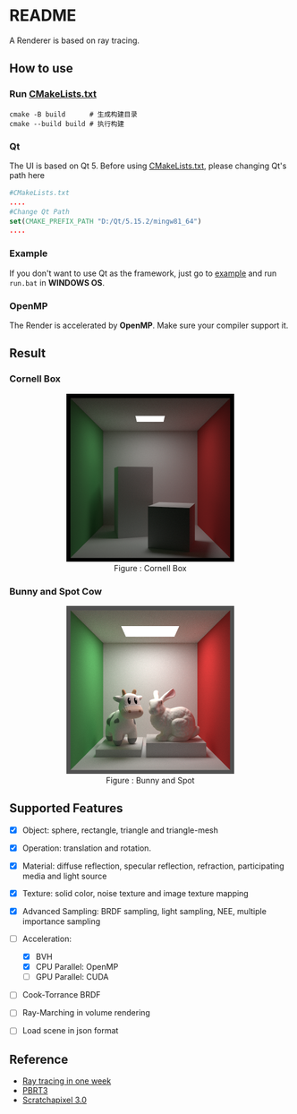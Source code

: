 # README

A Renderer is based on ray tracing.

## How to use

### Run [CMakeLists.txt](CMakeLists.txt)

````shell
cmake -B build      # 生成构建目录
cmake --build build # 执行构建
````
### Qt

The UI is based on Qt 5. Before using [CMakeLists.txt](CMakeLists.txt), please changing Qt's path here

```` cmake
#CMakeLists.txt
....
#Change Qt Path
set(CMAKE_PREFIX_PATH "D:/Qt/5.15.2/mingw81_64")
....
````
### Example

If you don't want to use Qt as the framework, just go to [example](./example) and run `run.bat`
in **WINDOWS OS**.

### OpenMP

The Render is accelerated by **OpenMP**. Make sure your compiler support it.

## Result

### Cornell Box

<div align="center">
    <img src="./output/default.png" width="300" title="Cornell Box">
    <div style="">
        Figure : Cornell Box
    </div>
</div>

### Bunny and Spot Cow

<div align="center">
    <img src="./output/zoom.png" width="300" title="Bunny">
    <div style="">
        Figure : Bunny and Spot
    </div>
</div>

## Supported Features

- [x] Object:  sphere, rectangle, triangle and triangle-mesh 
- [x] Operation:  translation and rotation.
- [x] Material: diffuse reflection, specular reflection, refraction, participating media and light source
- [x] Texture: solid color, noise texture and image texture mapping
- [x] Advanced Sampling: BRDF sampling, light sampling, NEE, multiple importance sampling
- [ ] Acceleration:
  - [x] BVH
  - [x] CPU Parallel: OpenMP
  - [ ] GPU Parallel: CUDA
- [ ] Cook-Torrance BRDF
- [ ] Ray-Marching in volume rendering
- [ ] Load scene in json format


## Reference

- [Ray tracing in one week](https://raytracing.github.io/)
- [PBRT3](https://pbr-book.org/3ed-2018/contents)
- [Scratchapixel 3.0](https://www.scratchapixel.com/index.html)